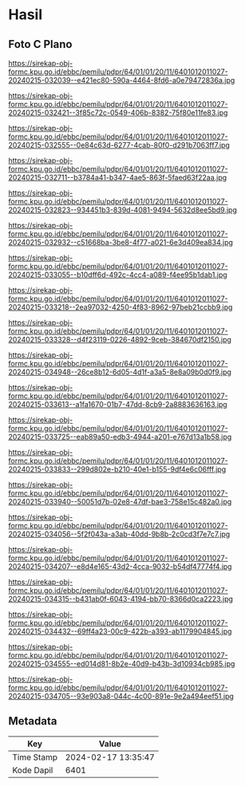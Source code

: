 # Hasil

## Foto C Plano

https://sirekap-obj-formc.kpu.go.id/ebbc/pemilu/pdpr/64/01/01/20/11/6401012011027-20240215-032039--e421ec80-590a-4464-8fd6-a0e79472836a.jpg

https://sirekap-obj-formc.kpu.go.id/ebbc/pemilu/pdpr/64/01/01/20/11/6401012011027-20240215-032421--3f85c72c-0549-406b-8382-75f80e11fe83.jpg

https://sirekap-obj-formc.kpu.go.id/ebbc/pemilu/pdpr/64/01/01/20/11/6401012011027-20240215-032555--0e84c63d-6277-4cab-80f0-d291b7063ff7.jpg

https://sirekap-obj-formc.kpu.go.id/ebbc/pemilu/pdpr/64/01/01/20/11/6401012011027-20240215-032711--b3784a41-b347-4ae5-863f-5faed63f22aa.jpg

https://sirekap-obj-formc.kpu.go.id/ebbc/pemilu/pdpr/64/01/01/20/11/6401012011027-20240215-032823--934451b3-839d-4081-9494-5632d8ee5bd9.jpg

https://sirekap-obj-formc.kpu.go.id/ebbc/pemilu/pdpr/64/01/01/20/11/6401012011027-20240215-032932--c51668ba-3be8-4f77-a021-6e3d409ea834.jpg

https://sirekap-obj-formc.kpu.go.id/ebbc/pemilu/pdpr/64/01/01/20/11/6401012011027-20240215-033055--b10dff6d-492c-4cc4-a089-f4ee95b1dab1.jpg

https://sirekap-obj-formc.kpu.go.id/ebbc/pemilu/pdpr/64/01/01/20/11/6401012011027-20240215-033218--2ea97032-4250-4f83-8962-97beb21ccbb9.jpg

https://sirekap-obj-formc.kpu.go.id/ebbc/pemilu/pdpr/64/01/01/20/11/6401012011027-20240215-033328--d4f23119-0226-4892-9ceb-384670df2150.jpg

https://sirekap-obj-formc.kpu.go.id/ebbc/pemilu/pdpr/64/01/01/20/11/6401012011027-20240215-034948--26ce8b12-6d05-4d1f-a3a5-8e8a09b0d0f9.jpg

https://sirekap-obj-formc.kpu.go.id/ebbc/pemilu/pdpr/64/01/01/20/11/6401012011027-20240215-033613--a1fa1670-01b7-47dd-8cb9-2a8883636163.jpg

https://sirekap-obj-formc.kpu.go.id/ebbc/pemilu/pdpr/64/01/01/20/11/6401012011027-20240215-033725--eab89a50-edb3-4944-a201-e767d13a1b58.jpg

https://sirekap-obj-formc.kpu.go.id/ebbc/pemilu/pdpr/64/01/01/20/11/6401012011027-20240215-033833--299d802e-b210-40e1-b155-9df4e6c06fff.jpg

https://sirekap-obj-formc.kpu.go.id/ebbc/pemilu/pdpr/64/01/01/20/11/6401012011027-20240215-033940--50051d7b-02e8-47df-bae3-758e15c482a0.jpg

https://sirekap-obj-formc.kpu.go.id/ebbc/pemilu/pdpr/64/01/01/20/11/6401012011027-20240215-034056--5f2f043a-a3ab-40dd-9b8b-2c0cd3f7e7c7.jpg

https://sirekap-obj-formc.kpu.go.id/ebbc/pemilu/pdpr/64/01/01/20/11/6401012011027-20240215-034207--e8d4e165-43d2-4cca-9032-b54df47774f4.jpg

https://sirekap-obj-formc.kpu.go.id/ebbc/pemilu/pdpr/64/01/01/20/11/6401012011027-20240215-034315--b431ab0f-6043-4194-bb70-8366d0ca2223.jpg

https://sirekap-obj-formc.kpu.go.id/ebbc/pemilu/pdpr/64/01/01/20/11/6401012011027-20240215-034432--69ff4a23-00c9-422b-a393-ab1179904845.jpg

https://sirekap-obj-formc.kpu.go.id/ebbc/pemilu/pdpr/64/01/01/20/11/6401012011027-20240215-034555--ed014d81-8b2e-40d9-b43b-3d10934cb985.jpg

https://sirekap-obj-formc.kpu.go.id/ebbc/pemilu/pdpr/64/01/01/20/11/6401012011027-20240215-034705--93e903a8-044c-4c00-891e-9e2a494eef51.jpg


## Metadata

| Key        | Value               |
| ---------- | ------------------- |
| Time Stamp | 2024-02-17 13:35:47 |
| Kode Dapil | 6401                |



